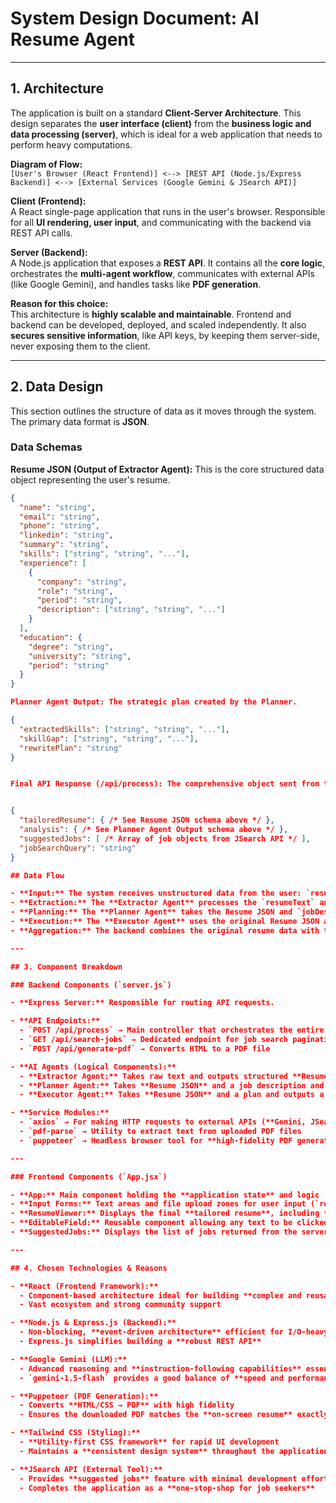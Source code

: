 # System Design Document: AI Resume Agent

---

## 1. Architecture

The application is built on a standard **Client-Server Architecture**. This design separates the **user interface (client)** from the **business logic and data processing (server)**, which is ideal for a web application that needs to perform heavy computations.

**Diagram of Flow:**  
`[User's Browser (React Frontend)] <--> [REST API (Node.js/Express Backend)] <--> [External Services (Google Gemini & JSearch API)]`

**Client (Frontend):**  
A React single-page application that runs in the user's browser. Responsible for all **UI rendering, user input**, and communicating with the backend via REST API calls.

**Server (Backend):**  
A Node.js application that exposes a **REST API**. It contains all the **core logic**, orchestrates the **multi-agent workflow**, communicates with external APIs (like Google Gemini), and handles tasks like **PDF generation**.

**Reason for this choice:**  
This architecture is **highly scalable and maintainable**. Frontend and backend can be developed, deployed, and scaled independently. It also **secures sensitive information**, like API keys, by keeping them server-side, never exposing them to the client.

---

## 2. Data Design

This section outlines the structure of data as it moves through the system. The primary data format is **JSON**.

### Data Schemas

**Resume JSON (Output of Extractor Agent):** This is the core structured data object representing the user's resume.

```json
{
  "name": "string",
  "email": "string",
  "phone": "string",
  "linkedin": "string",
  "summary": "string",
  "skills": ["string", "string", "..."],
  "experience": [
    {
      "company": "string",
      "role": "string",
      "period": "string",
      "description": ["string", "string", "..."]
    }
  ],
  "education": {
    "degree": "string",
    "university": "string",
    "period": "string"
  }
}

Planner Agent Output: The strategic plan created by the Planner.

{
  "extractedSkills": ["string", "string", "..."],
  "skillGap": ["string", "string", "..."],
  "rewritePlan": "string"
}


Final API Response (/api/process): The comprehensive object sent from the backend to the frontend.


{
  "tailoredResume": { /* See Resume JSON schema above */ },
  "analysis": { /* See Planner Agent Output schema above */ },
  "suggestedJobs": [ /* Array of job objects from JSearch API */ ],
  "jobSearchQuery": "string"
}

## Data Flow

- **Input:** The system receives unstructured data from the user: `resumeText` (string) and `jobDescription` (string).  
- **Extraction:** The **Extractor Agent** processes the `resumeText` and converts it into the structured **Resume JSON** format.  
- **Planning:** The **Planner Agent** takes the Resume JSON and `jobDescription` as input to produce the **Planner Agent Output** (the plan).  
- **Execution:** The **Executor Agent** uses the original Resume JSON and the `rewritePlan` from the planner's output to generate new summary and experience sections.  
- **Aggregation:** The backend combines the original resume data with the rewritten sections to form the `tailoredResume` object. It then bundles this with the `analysis` and `suggestedJobs` into the **Final API Response** and sends it to the frontend.

---

## 3. Component Breakdown

### Backend Components (`server.js`)

- **Express Server:** Responsible for routing API requests.

- **API Endpoints:**
  - `POST /api/process` → Main controller that orchestrates the entire agent workflow  
  - `GET /api/search-jobs` → Dedicated endpoint for job search pagination  
  - `POST /api/generate-pdf` → Converts HTML to a PDF file  

- **AI Agents (Logical Components):**
  - **Extractor Agent:** Takes raw text and outputs structured **Resume JSON**  
  - **Planner Agent:** Takes **Resume JSON** and a job description and outputs a **strategic plan**  
  - **Executor Agent:** Takes **Resume JSON** and a plan and outputs a **rewritten resume**

- **Service Modules:**
  - `axios` → For making HTTP requests to external APIs (**Gemini, JSearch**)  
  - `pdf-parse` → Utility to extract text from uploaded PDF files  
  - `puppeteer` → Headless browser tool for **high-fidelity PDF generation**

---

### Frontend Components (`App.jsx`)

- **App:** Main component holding the **application state** and logic  
- **Input Forms:** Text areas and file upload zones for user input (`resume` and `jobDescription`)  
- **ResumeViewer:** Displays the final **tailored resume**, including **skills analysis**; uses **EditableField**  
- **EditableField:** Reusable component allowing any text to be clicked and **edited in place**  
- **SuggestedJobs:** Displays the list of jobs returned from the server and handles **pagination controls**

---

## 4. Chosen Technologies & Reasons

- **React (Frontend Framework):**  
  - Component-based architecture ideal for building **complex and reusable UI**  
  - Vast ecosystem and strong community support  

- **Node.js & Express.js (Backend):**  
  - Non-blocking, **event-driven architecture** efficient for I/O-heavy applications  
  - Express.js simplifies building a **robust REST API**  

- **Google Gemini (LLM):**  
  - Advanced reasoning and **instruction-following capabilities** essential for the multi-agent system  
  - `gemini-1.5-flash` provides a good balance of **speed and performance** for real-time experience  

- **Puppeteer (PDF Generation):**  
  - Converts **HTML/CSS → PDF** with high fidelity  
  - Ensures the downloaded PDF matches the **on-screen resume** exactly  

- **Tailwind CSS (Styling):**  
  - **Utility-first CSS framework** for rapid UI development  
  - Maintains a **consistent design system** throughout the application  

- **JSearch API (External Tool):**  
  - Provides **suggested jobs** feature with minimal development effort  
  - Completes the application as a **one-stop-shop for job seekers**
